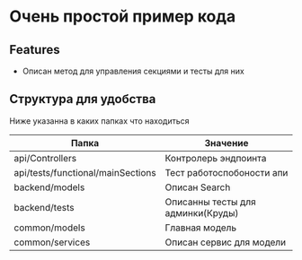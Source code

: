 # Очень простой пример кода

## Features

- Описан метод для управления секциями и тесты для них

## Структура для удобства

Ниже указанна в каких папках что находиться

| Папка | Значение |
| ------ | ------ |
| api/Controllers | Контролерь эндпоинта |
| api/tests/functional/mainSections | Тест работоспобоности апи |
| backend/models | Описан Search |
| backend/tests | Описанны тесты для админки(Круды) |
| common/models | Главная модель |
| common/services | Описан сервис для модели |

